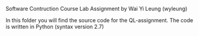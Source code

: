 Software Contruction Course Lab Assignment
by Wai Yi Leung (wyleung)

In this folder you will find the source code for the QL-assignment.
The code is written in Python (syntax version 2.7)

